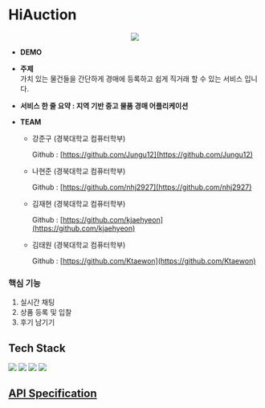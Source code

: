 # HiAuction

<p align="center"><img src="https://user-images.githubusercontent.com/33208296/144888805-5ca4130b-5e48-4757-9c65-59d3a063a285.png"></p>

- **DEMO** 


- **주제**<br>
   가치 있는 물건들을 간단하게 경매에 등록하고 쉽게 직거래 할 수 있는 서비스 입니다.
   
- **서비스 한 줄 요약 : 지역 기반 중고 물품 경매 어플리케이션**
- **TEAM**
    - 강준구 (경북대학교 컴퓨터학부)
        
        Github : [https://github.com/Jungu12](https://github.com/Jungu12)

    - 나현준 (경북대학교 컴퓨터학부)
        
        Github : [https://github.com/nhj2927](https://github.com/nhj2927)

    
    - 김재현 (경북대학교 컴퓨터학부)
        
        Github : [https://github.com/kjaehyeon](https://github.com/kjaehyeon)

    - 김태원 (경북대학교 컴퓨터학부)

        Github : [https://github.com/Ktaewon](https://github.com/Ktaewon)


### **핵심 기능**

1. 실시간 채팅
2. 상품 등록 및 입찰
3. 후기 남기기


## **Tech Stack**
<img src="http://img.shields.io/badge/languge-node.js-green">
<img src="https://img.shields.io/badge/languate-kotlin-blue">
<img src="https://img.shields.io/badge/platform-android-brightgreenen">
<img src="https://img.shields.io/badge/framework-express-orange">


## **[API Specification](https://www.notion.so/taewon98/API-af3430291615445b843849486f619ddd#97066c29bfc94c098877d2766b5416c8)**
